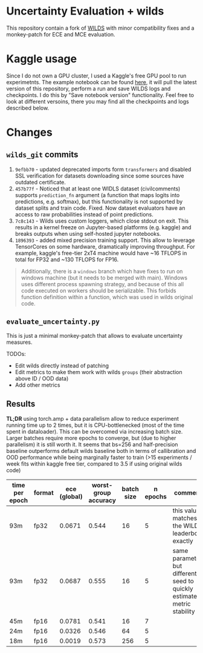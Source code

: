 # Uncertainty Evaluation + wilds
This repository contain a fork of [WILDS](https://github.com/p-lambda/wilds) with minor compatibility fixes and a monkey-patch for ECE and MCE evaluation.

# Kaggle usage
Since I do not own a GPU cluster, I used a Kaggle's free GPU pool to run experimetnts. The example notebook can be found [here](https://www.kaggle.com/code/arabel1a/t4-ub-civilcoments), it will pull the latest version of this repository, perform a run and save WILDS logs and checkpoints. I do this by "Save notebook version" functionality. Feel free to look at different versoins, there you may find all the checkpoints and logs described below.

# Changes

## `wilds_git` commits 

1. `9efbb70` - updated deprecated imports form `transformers` and disabled SSL verification for datasets downloading since some sources have outdated certificate.
2. `457b77f` - Noticed that at least one WIDLS dataset (civilcomments) supports `prediction_fn` argument (a function that maps logits into predictions, e.g. softmax), but this functionality is not supported by dataset splits and train code. Fixed. Now dataset evaluators have an access to raw probabilities instead of point predictions.
3. `7c8c143` - Wilds uses custom loggers, which close stdout on exit. This results in a kernel freeze on Jupyter-based platforms (e.g. kaggle) and breaks outputs when using self-hosted jupyter notebooks.
4. `1896393` - added mixed precision training support. This allow to leverage TensorCores on some hardware, dramatically improving throughput. For example, kaggle's free-tier 2xT4 machine would have ~16 TFLOPS in total for FP32 and ~130 TFLOPS for FP16.

> Additionally, there is a `windows` branch which have fixes to run on windows machine (but it needs to be merged with main). Windows uses different process spawning strategy, and because of this all code executed on workers should be serializable. This forbids function definition within a function, which was used in wilds original code.

## `evaluate_uncertainty.py`

This is just a minimal monkey-patch that allows to evaluate uncertainty measures. 

TODOs:
* Edit wilds directly instead of patching
* Edit metrics to make them work with wilds `groups` (their abstraction above ID / OOD data)
* Add other metrics 

## Results
**TL;DR** using torch.amp + data parallelism allow to reduce experiment running time up to 2 times, but it is CPU-bottlenecked (most of the time spent in dataloader). This can be overcomed via increasing batch size. Larger batches require more epochs to converge, but (due to higher parallelism) it is still worth it. It seems that bs=256 and half-precision baseline outperforms default wilds baseline both in terms of callibration and OOD performance while being marginally faster to train (>15 experiments / week fits within kaggle free tier, compared to 3.5 if using original wilds code)

| time per epoch | format | ece (global) | worst-group accuracy | batch size | n epochs | comments |
| --- | --- | --- | --- | --- | --- | --- |
| 93m | fp32 | 0.0671 | 0.544 | 16 | 5 | this value matches the WILDS leaderbord exactly |
| 93m | fp32 | 0.0687 | 0.555 | 16 | 5 | same parameters, but different seed to quickly estimate metric stability |
| 45m | fp16 | 0.0781 | 0.541 | 16 | 7 | |
| 24m | fp16 | 0.0326 | 0.546 | 64 | 5 | |
| 18m | fp16 | 0.0019 | 0.573 | 256 | 5 | |

